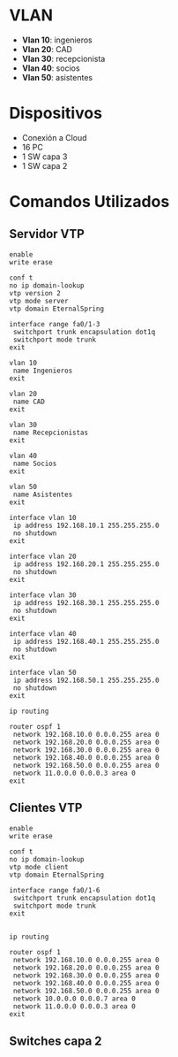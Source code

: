 # VLAN

- **Vlan 10**: ingenieros
- **Vlan 20**: CAD
- **Vlan 30**: recepcionista
- **Vlan 40**: socios
- **Vlan 50**: asistentes

# Dispositivos 
- Conexión a Cloud
- 16 PC 
- 1 SW capa 3
- 1 SW capa 2

# Comandos Utilizados 

## Servidor VTP

```
enable 
write erase

conf t
no ip domain-lookup 
vtp version 2
vtp mode server
vtp domain EternalSpring

interface range fa0/1-3
 switchport trunk encapsulation dot1q
 switchport mode trunk
exit

vlan 10
 name Ingenieros
exit

vlan 20
 name CAD
exit

vlan 30
 name Recepcionistas
exit

vlan 40
 name Socios
exit

vlan 50
 name Asistentes
exit

interface vlan 10
 ip address 192.168.10.1 255.255.255.0
 no shutdown
exit

interface vlan 20
 ip address 192.168.20.1 255.255.255.0
 no shutdown
exit

interface vlan 30
 ip address 192.168.30.1 255.255.255.0
 no shutdown
exit

interface vlan 40
 ip address 192.168.40.1 255.255.255.0
 no shutdown
exit

interface vlan 50
 ip address 192.168.50.1 255.255.255.0
 no shutdown
exit

ip routing

router ospf 1
 network 192.168.10.0 0.0.0.255 area 0
 network 192.168.20.0 0.0.0.255 area 0
 network 192.168.30.0 0.0.0.255 area 0
 network 192.168.40.0 0.0.0.255 area 0
 network 192.168.50.0 0.0.0.255 area 0
 network 11.0.0.0 0.0.0.3 area 0
exit

```
## Clientes VTP
```
enable 
write erase

conf t
no ip domain-lookup 
vtp mode client
vtp domain EternalSpring

interface range fa0/1-6
 switchport trunk encapsulation dot1q
 switchport mode trunk
exit


ip routing

router ospf 1
 network 192.168.10.0 0.0.0.255 area 0
 network 192.168.20.0 0.0.0.255 area 0
 network 192.168.30.0 0.0.0.255 area 0
 network 192.168.40.0 0.0.0.255 area 0
 network 192.168.50.0 0.0.0.255 area 0
 network 10.0.0.0 0.0.0.7 area 0
 network 11.0.0.0 0.0.0.3 area 0
exit
```

## Switches capa 2

```

```